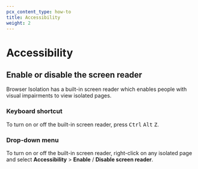 ```yaml
---
pcx_content_type: how-to
title: Accessibility
weight: 2
---
```


# Accessibility

## Enable or disable the screen reader

Browser Isolation has a built-in screen reader which enables people with visual impairments to view isolated pages.

### Keyboard shortcut

To turn on or off the built-in screen reader, press <kbd>Ctrl</kbd> <kbd>Alt</kbd> <kbd>Z</kbd>.

### Drop-down menu

To turn on or off the built-in screen reader, right-click on any isolated page and select **Accessibility** > **Enable** / **Disable screen reader**.
